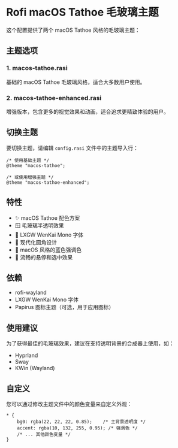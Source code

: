 # Rofi macOS Tathoe 毛玻璃主题

这个配置提供了两个 macOS Tathoe 风格的毛玻璃主题：

## 主题选项

### 1. macos-tathoe.rasi
基础的 macOS Tathoe 毛玻璃风格，适合大多数用户使用。

### 2. macos-tathoe-enhanced.rasi  
增强版本，包含更多的视觉效果和动画，适合追求更精致体验的用户。

## 切换主题

要切换主题，请编辑 `config.rasi` 文件中的主题导入行：

```rasi
/* 使用基础主题 */
@theme "macos-tathoe";

/* 或使用增强主题 */
@theme "macos-tathoe-enhanced";
```

## 特性

- ✨ macOS Tathoe 配色方案
- 🪟 毛玻璃半透明效果
- 🎨 LXGW WenKai Mono 字体
- 📱 现代化圆角设计
- 🔵 macOS 风格的蓝色强调色
- 🎯 流畅的悬停和选中效果

## 依赖

- rofi-wayland
- LXGW WenKai Mono 字体
- Papirus 图标主题（可选，用于应用图标）

## 使用建议

为了获得最佳的毛玻璃效果，建议在支持透明背景的合成器上使用，如：
- Hyprland
- Sway
- KWin (Wayland)

## 自定义

您可以通过修改主题文件中的颜色变量来自定义外观：

```rasi
* {
    bg0: rgba(22, 22, 22, 0.85);    /* 主背景透明度 */
    accent: rgba(10, 132, 255, 0.95); /* 强调色 */
    /* ... 其他颜色变量 */
}
```
